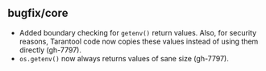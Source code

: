## bugfix/core

* Added boundary checking for `getenv()` return values. Also, for security
  reasons, Tarantool code now copies these values instead of using them directly (gh-7797).
* `os.getenv()` now always returns values of sane size (gh-7797).
